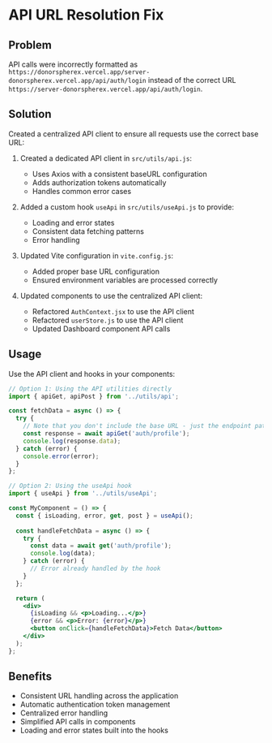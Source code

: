 # API URL Resolution Fix

## Problem
API calls were incorrectly formatted as `https://donorspherex.vercel.app/server-donorspherex.vercel.app/api/auth/login` instead of the correct URL `https://server-donorspherex.vercel.app/api/auth/login`.

## Solution
Created a centralized API client to ensure all requests use the correct base URL:

1. Created a dedicated API client in `src/utils/api.js`:
   - Uses Axios with a consistent baseURL configuration
   - Adds authorization tokens automatically
   - Handles common error cases

2. Added a custom hook `useApi` in `src/utils/useApi.js` to provide:
   - Loading and error states
   - Consistent data fetching patterns
   - Error handling

3. Updated Vite configuration in `vite.config.js`:
   - Added proper base URL configuration
   - Ensured environment variables are processed correctly

4. Updated components to use the centralized API client:
   - Refactored `AuthContext.jsx` to use the API client
   - Refactored `userStore.js` to use the API client
   - Updated Dashboard component API calls

## Usage
Use the API client and hooks in your components:

```jsx
// Option 1: Using the API utilities directly
import { apiGet, apiPost } from '../utils/api';

const fetchData = async () => {
  try {
    // Note that you don't include the base URL - just the endpoint path
    const response = await apiGet('auth/profile');
    console.log(response.data);
  } catch (error) {
    console.error(error);
  }
};

// Option 2: Using the useApi hook
import { useApi } from '../utils/useApi';

const MyComponent = () => {
  const { isLoading, error, get, post } = useApi();
  
  const handleFetchData = async () => {
    try {
      const data = await get('auth/profile');
      console.log(data);
    } catch (error) {
      // Error already handled by the hook
    }
  };

  return (
    <div>
      {isLoading && <p>Loading...</p>}
      {error && <p>Error: {error}</p>}
      <button onClick={handleFetchData}>Fetch Data</button>
    </div>
  );
};
```

## Benefits
- Consistent URL handling across the application
- Automatic authentication token management
- Centralized error handling
- Simplified API calls in components
- Loading and error states built into the hooks
